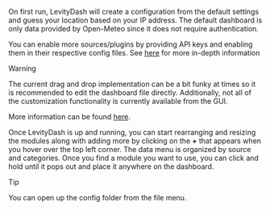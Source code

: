 
On first run, LevityDash will create a configuration from the default settings and guess your location based on your IP address.
The default dashboard is only data provided by Open-Meteo since it does not require authentication.

You can enable more sources/plugins by providing API keys and enabling them in their respective config files. See [here](/plugin_config.md) for more in-depth information

> [!WARNING]
> The current drag and drop implementation can be a bit funky at times so it is recommended to edit the dashboard file directly. Additionally, not all of the customization functionality is currently available from the GUI.
>
>More information can be found [here](/dashboard.md).

Once LevityDash is up and running, you can start rearranging and resizing the modules along with adding more by clicking on the **+** that appears when you hover over
the top left corner.
The data menu is organized by source and categories.
Once you find a module you want to use, you can click and hold until it pops out and place it anywhere on the dashboard.

> [!TIP]
> You can open up the config folder from the file menu.